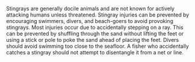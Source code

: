 Stingrays are generally docile animals and are not known for actively attacking humans unless threatened. Stingray injuries can be prevented by encouraging swimmers, divers, and beach-goers to avoid provoking stingrays. Most injuries occur due to accidentally stepping on a ray. This can be prevented by shuffling through the sand without lifting the feet or using a stick or pole to poke the sand ahead of placing the feet. Divers should avoid swimming too close to the seafloor. A fisher who accidentally catches a stingray should not attempt to disentangle it from a net or line.